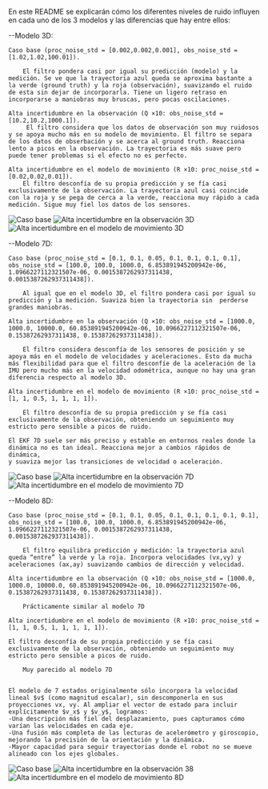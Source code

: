 En este README se explicarán cómo los diferentes niveles de ruido influyen en cada uno de los 3 modelos y las diferencias que hay entre ellos:

--Modelo 3D:

    Caso base (proc_noise_std = [0.002,0.002,0.001], obs_noise_std = [1.02,1.02,100.01]).

        El filtro pondera casi por igual su predicción (modelo) y la medición. Se ve que la trayectoria azul queda se aproxima bastante a la verde (ground truth) y la roja (observación), suavizando el ruido de esta sin dejar de incorporarla. Tiene un ligero retraso en incorporarse a maniobras muy bruscas, pero pocas oscilaciones.

    Alta incertidumbre en la observación (Q ×10: obs_noise_std = [10.2,10.2,1000.1]).
         El filtro considera que los datos de observación son muy ruidosos y se apoya mucho más en su modelo de movimiento. El filtro se separa de los datos de obserbación y se acerca al ground truth. Reacciona lento a picos en la observación. La trayectoria es más suave pero puede tener problemas si el efecto no es perfecto.

    Alta incertidumbre en el modelo de movimiento (R ×10: proc_noise_std = [0.02,0.02,0.01]).
        El filtro desconfía de su propia predicción y se fía casi exclusivamente de la observación. La trayectoria azul casi coincide con la roja y se pega de cerca a la verde, reacciona muy rápido a cada medición. Sigue muy fiel los datos de los sensores.

![Caso base](/p3_ekf_adr/Capturas/CasoBase3d.png)
![Alta incertidumbre en la observación 3D](/p3_ekf_adr/Capturas/RuidoAltoMedida3d.png)
![Alta incertidumbre en el modelo de movimiento 3D](/p3_ekf_adr/Capturas/RuidoAltoProceso3d.png)

--Modelo 7D:

    Caso base (proc_noise_std = [0.1, 0.1, 0.05, 0.1, 0.1, 0.1, 0.1], obs_noise_std = [100.0, 100.0, 1000.0, 6.853891945200942e-06, 1.0966227112321507e-06, 0.0015387262937311438, 0.0015387262937311438]).

        Al igual que en el modelo 3D, el filtro pondera casi por igual su predicción y la medición. Suaviza bien la trayectoria sin  perderse grandes maniobras.

    Alta incertidumbre en la observación (Q ×10: obs_noise_std = [1000.0, 1000.0, 10000.0, 60.853891945200942e-06, 10.0966227112321507e-06, 0.15387262937311438, 0.15387262937311438]).

        El filtro considera desconfía de los sensores de posición y se apoya más en el modelo de velocidades y aceleraciones. Esto da mucha más flexibilidad para que el filtro desconfíe de la aceleración de la IMU pero mucho más en la velocidad odométrica, aunque no hay una gran diferencia respecto al modelo 3D.

    Alta incertidumbre en el modelo de movimiento (R ×10: proc_noise_std = [1, 1, 0.5, 1, 1, 1, 1]).

        El filtro desconfía de su propia predicción y se fía casi exclusivamente de la observación, obteniendo un seguimiento muy estricto pero sensible a picos de ruido.

    El EKF 7D suele ser más preciso y estable en entornos reales donde la dinámica no es tan ideal. Reacciona mejor a cambios rápidos de dinámica,
    y suaviza mejor las transiciones de velocidad o aceleración.

![Caso base](/p3_ekf_adr/Capturas/CasoBase7d.png)
![Alta incertidumbre en la observación 7D](/p3_ekf_adr/Capturas/RuidoAltoMedida7d.png)
![Alta incertidumbre en el modelo de movimiento 7D](/p3_ekf_adr/Capturas/RuidoAltoProceso7d.png)

--Modelo 8D:

    Caso base (proc_noise_std = [0.1, 0.1, 0.05, 0.1, 0.1, 0.1, 0.1, 0.1], obs_noise_std = [100.0, 100.0, 1000.0, 6.853891945200942e-06, 1.0966227112321507e-06, 0.0015387262937311438, 0.0015387262937311438]).

        El filtro equilibra predicción y medición: la trayectoria azul queda “entre” la verde y la roja. Incorpora velocidades (vx,vy) y aceleraciones (ax,ay) suavizando cambios de dirección y velocidad.

    Alta incertidumbre en la observación (Q ×10: obs_noise_std = [1000.0, 1000.0, 10000.0, 60.853891945200942e-06, 10.0966227112321507e-06, 0.15387262937311438, 0.15387262937311438]).

        Prácticamente similar al modelo 7D

    Alta incertidumbre en el modelo de movimiento (R ×10: proc_noise_std = [1, 1, 0.5, 1, 1, 1, 1, 1]).

    El filtro desconfía de su propia predicción y se fía casi exclusivamente de la observación, obteniendo un seguimiento muy estricto pero sensible a picos de ruido.

        Muy parecido al modelo 7D


    El modelo de 7 estados originalmente sólo incorpora la velocidad lineal $v$ (como magnitud escalar), sin descomponerla en sus proyecciones vx, vy. Al ampliar el vector de estado para incluir explícitamente $v_x$ y $v_y$, logramos:
    -Una descripción más fiel del desplazamiento, pues capturamos cómo varían las velocidades en cada eje.
    -Una fusión más completa de las lecturas de acelerómetro y giroscopio, mejorando la precisión de la orientación y la dinámica.
    -Mayor capacidad para seguir trayectorias donde el robot no se mueve alineado con los ejes globales.  

![Caso base](/p3_ekf_adr/Capturas/CasoBase8d.png)
![Alta incertidumbre en la observación 38](/p3_ekf_adr/Capturas/RuidoAltoMedida8d.png)
![Alta incertidumbre en el modelo de movimiento 8D](/p3_ekf_adr/Capturas/RuidoAltoProceso8d.png)
    



    

